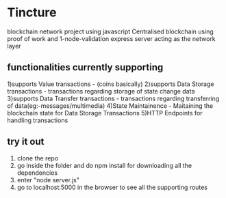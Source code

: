 # Tincture
blockchain network project using javascript
Centralised blockchain using proof of work and 1-node-validation
express server acting as the network layer

## functionalities currently supporting
1)supports Value transactions - (coins basically)
2)supports Data Storage transactions - transactions regarding storage of state change data
3)supports Data Transfer transactions - transactions regarding transferring of data(eg:-messages/multimedia)
4)State Maintainence - Maitaining the blockchain state for Data Storage Transactions
5)HTTP Endpoints for handling transactions

## try it out
1) clone the repo
2) go inside the folder and do npm install for downloading all the dependencies
3) enter "node server.js"
4) go to localhost:5000 in the browser to see all the supporting routes
